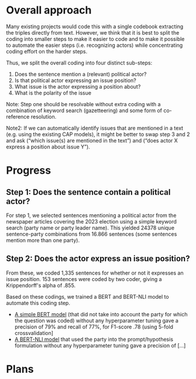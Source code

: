 # Overall approach

Many existing projects would code this with a single codebook extracting the triples directly from text. However, we think that it is best to split the coding into smaller steps to make it easier to code and to make it possible to automate the easier steps (i.e. recognizing actors) while concentrating coding effort on the harder steps. 

Thus, we split the overall coding into four distinct sub-steps:
1. Does the sentence mention a (relevant) political actor?
2. Is that political actor expressing an issue position?
3. What issue is the actor expressing a position about?
4. What is the polarity of the issue

Note: Step one should be resolvable without extra coding with a combination of keyword search (gazetteering) and some form of co-reference resolution. 

Note2: If we can automatically identify issues that are mentioned in a text (e.g. using the existing CAP models), it might be better to swap step 3 and 2 and ask (“which issue(s) are mentioned in the text”) and (“does actor X express a position about issue Y”). 

# Progress

## Step 1: Does the sentence contain a political actor?

For step 1, we selected sentences mentioning a political actor from the newspaper articles covering the 2023 election using a simple keyword search (party name or party leader name). 
This yielded 24378 unique sentence-party combinations from 16.866 sentences (some sentences mention more than one party). 

## Step 2: Does the actor express an issue position?

From these, we coded 1,335 sentences for whether or not it expresses an issue position.
153 sentences were coded by two coder, giving a Krippendorff's alpha of .855. 

Based on these codings, we trained a BERT and BERT-NLI model to automate this coding step. 

+ [A simple BERT model](src/data-processing/10_dutch_bert.py) (that did not take into account the party for which the question was coded) without any hyperparameter tuning gave a precision of 79% and recall of 77%, for F1-score .78 (using 5-fold crossvalidation]
+ [A BERT-NLI model](src/data-processing/10_dutch_bert_nli.py) that used the party into the prompt/hypothesis formulation without any hyperparameter tuning gave a precision of [...]

# Plans
